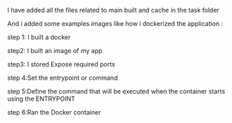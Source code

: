 I have added all the files related to main built and cache in the task folder

And i added some examples images like how i dockerized the application :

step 1: I built a docker

step2: I built an image of my app

step3: I stored Expose required ports

step 4:Set the entrypoint or command

step 5:Define the command that will be executed when the container starts using the ENTRYPOINT 

step 6:Ran the Docker container
